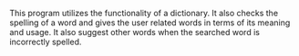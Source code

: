 This program utilizes the functionality of a dictionary. It also checks the spelling of a word and gives the user related words in terms of its meaning and usage. It also suggest other words when the searched word is incorrectly spelled.